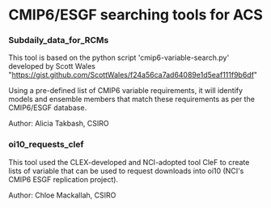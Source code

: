 # CMIP6/ESGF searching tools for ACS

### Subdaily_data_for_RCMs

This tool is based on the python script 'cmip6-variable-search.py' 
developed by Scott Wales "https://gist.github.com/ScottWales/f24a56ca7ad64089e1d5eaf111f9b6df"

Using a pre-defined list of CMIP6 variable requirements, it will identify models and ensemble members 
that match these requirements as per the CMIP6/ESGF database.

Author: Alicia Takbash, CSIRO


### oi10_requests_clef

This tool used the CLEX-developed and NCI-adopted tool CleF to create lists of variable that can be used to
request downloads into oi10 (NCI's CMIP6 ESGF replication project).

Author: Chloe Mackallah, CSIRO
 
